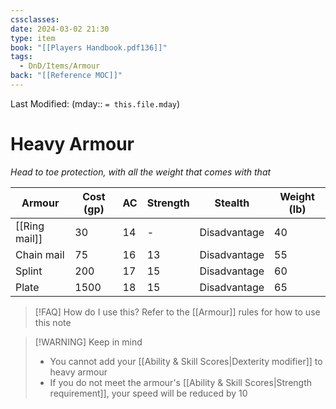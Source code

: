```yaml
---
cssclasses: 
date: 2024-03-02 21:30
type: item
book: "[[Players Handbook.pdf136]]"
tags:
  - DnD/Items/Armour
back: "[[Reference MOC]]"
---
```

Last Modified: (mday:: `= this.file.mday`)
# Heavy Armour
*Head to toe protection, with all the weight that comes with that*

| Armour        | Cost (gp) | AC  | Strength | Stealth      | Weight (lb) |
| ------------- | --------- | --- | -------- | ------------ | ----------- |
| [[Ring mail]] | 30        | 14  | -        | Disadvantage | 40          |
| Chain mail    | 75        | 16  | 13       | Disadvantage | 55          |
| Splint        | 200       | 17  | 15       | Disadvantage | 60          |
| Plate         | 1500      | 18  | 15       | Disadvantage | 65          |

> [!FAQ] How do I use this? 
> Refer to the [[Armour]] rules for how to use this note

> [!WARNING] Keep in mind
> - You cannot add your [[Ability & Skill Scores|Dexterity modifier]] to heavy armour
> - If you do not meet the armour's [[Ability & Skill Scores|Strength requirement]], your speed will be reduced by 10
